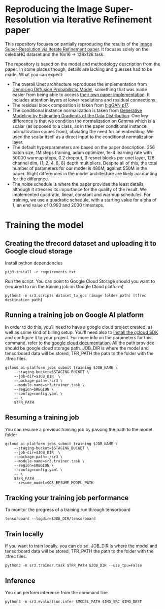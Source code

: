 # Reproducing the Image Super-Resolution via Iterative Refinement paper
This repository focuses on partially reproducing the results of the [Image Super-Resolution via Iterate Refinement paper](https://iterative-refinement.github.io/). It focuses solely on the celebaHQ dataset and the 16x16 -> 128x128 task.

The repository is based on the model and methodology description from the paper. In some places though, details are lacking and guesses had to be made. What you can expect:
- The overall Unet architecture reproduces the implementation from [Denoising Diffusion Probabilistic Model](https://hojonathanho.github.io/diffusion/), something that was made easier from being able to access [their own paper implementation](https://github.com/hojonathanho/diffusion). It includes attention layers at lower resolutions and residual connections.
- The residual block composition is taken from [bigGAN p17](https://arxiv.org/pdf/1809.11096.pdf).
- The conditional instance normalization is taken from [Generative Modeling by Estimating Gradients of the Data Distribution](https://arxiv.org/pdf/1907.05600.pdf). One key difference is that we condition the normalization on Gamma which is a scalar (as opposed to a class, as in the paper conditional instance normalization comes from), obviating the need for an embedding. We used the scalar itself as a direct input to the conditional normalization layer.
- The default hyperparameters are based on the paper description: 256 batch size, 1M steps training, adam optimizer, 1e-4 learning rate with 50000 warmup steps, 0.2 dropout, 3 resnet blocks per unet layer, 128 channel dim, {1, 2, 4, 8, 8} depth multipliers. Despite all of this, the total number of parameters for our model is 480M, against 550M in the paper. Slight differences in the model architecture are likely accounting for the difference.
- The noise schedule is where the paper provides the least details, although it stresses its importance for the quality of the result. We implemented quadratic, linear, constant and warmup schedules. For training, we use a quadratic schedule, with a starting value for alpha of 1, an end value of 0.993 and 2000 timesteps.

# Training the model

## Creating the tfrecord dataset and uploading it to Google cloud storage
Install python dependencies
```
pip3 install -r requirements.txt
```
Run the script. You can point to Google Cloud Storage should you want to (required to run the training job on Google Cloud platform)
```
python3 -m sr3.scripts dataset_to_gcs [image folder path] [tfrec destination path]
```

## Running a training job on Google AI platform
In order to do this, you'll need to have a google cloud project created, as well as some kind of billing setup. You'll need also to [install the gcloud SDK](https://cloud.google.com/sdk/docs/install) and configure it to your project. For more info on the parameters for this command, refer to the [google cloud documentation](https://cloud.google.com/ai-platform/training/docs/training-jobs). All the path provided should be google cloud storage path. JOB_DIR is where the model and tensorboard data will be stored, TFR_PATH the path to the folder with the .tfrec files.
```
gcloud ai-platform jobs submit training $JOB_NAME \
    --staging-bucket=$STAGING_BUCKET \
    --job-dir=$JOB_DIR  \
    --package-path=./sr3 \
    --module-name=sr3.trainer.task \
    --region=$REGION \
    --config=config.yaml \
    -- \
    $TFR_PATH
```

## Resuming a training job
You can resume a previous training job by passing the path to the model folder
```
gcloud ai-platform jobs submit training $JOB_NAME \
    --staging-bucket=$STAGING_BUCKET \
    --job-dir=$JOB_DIR  \
    --package-path=./sr3 \
    --module-name=sr3.trainer.task \
    --region=$REGION \
    --config=config.yaml \
    -- \
    $TFR_PATH
    --resume_model=$GS_RESUME_MODEL_PATH
```

## Tracking your training job performance
To monitor the progress of a training run through tensorboard
```
tensorboard --logdir=$JOB_DIR/tensorboard
```

## Train locally
If you want to train locally, you can do so. JOB_DIR is where the model and tensorboard data will be stored, TFR_PATH the path to the folder with the .tfrec files.
```
python3 -m sr3.trainer.task $TFR_PATH $JOB_DIR --use_tpu=False
```

## Inference
You can perform inference from the command line.
```
python3 -m sr3.evaluation.infer $MODEL_PATH $IMG_SRC $IMG_DEST
```